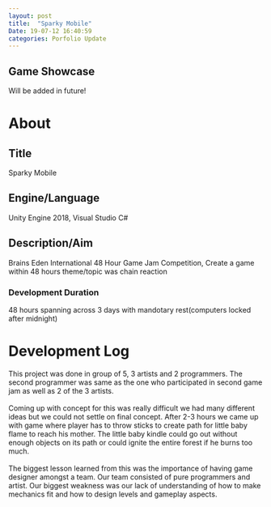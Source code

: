 ```yaml
---
layout: post
title:  "Sparky Mobile"
Date: 19-07-12 16:40:59 
categories: Porfolio Update
---
```

<p><h2><b>Game Showcase</b></h2></p>
<p>Will be added in future!</p>
<p>
<h1><b>About</b></h1>
<h2><b>Title</b></h2>
Sparky Mobile
<h2><b>Engine/Language</b></h2>
Unity Engine 2018, Visual Studio C#
<h2><b> Description/Aim</b></h2>
Brains Eden International 48 Hour Game Jam Competition, Create a game within 48 hours theme/topic was chain reaction
<h3>Development Duration</h3>
48 hours spanning across 3 days with mandotary rest(computers locked after midnight)
<h1><b>Development Log</b></h1>
This project was done in group of 5, 3 artists and 2 programmers. The second programmer was same as the one who participated in second game jam as well as 2 of the 3 artists. <br></br>
Coming up with concept for this was really difficult we had many different ideas but we could not settle on final concept. After 2-3 hours we came up with game where player has to throw sticks to create path for little baby flame to reach his mother. The little baby kindle could go out without enough objects on its path or could ignite the entire forest if he burns too much.
<br></br>
The biggest lesson learned from this was the importance of having game designer amongst a team. Our team consisted of pure programmers and artist. Our biggest weakness was our lack of understanding of how to make mechanics fit and how to design levels and gameplay aspects.

</p>

<br></br>
<p>

